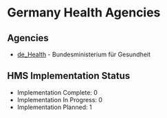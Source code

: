 # Germany Health Agencies

## Agencies

- [de_Health](de_Health/index.md) - Bundesministerium für Gesundheit

## HMS Implementation Status

- Implementation Complete: 0
- Implementation In Progress: 0
- Implementation Planned: 1
